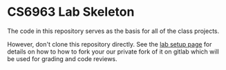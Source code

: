 # CS6963 Lab Skeleton

The code in this repository serves as the basis for all of the class projects.

However, don't clone this repository directly.  See the [lab setup
page](http://www.cs.utah.edu/~stutsman/cs6963/lab-setup/) for details on how to
how to fork your our private fork of it on gitlab which will be used for
grading and code reviews.
